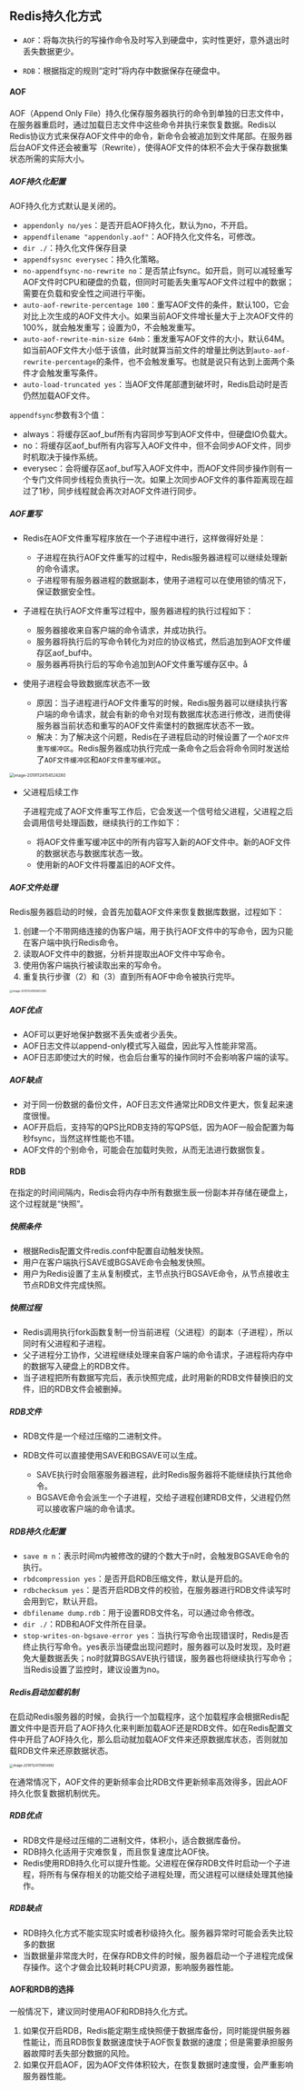 ## Redis持久化方式

- `AOF`：将每次执行的写操作命令及时写入到硬盘中，实时性更好，意外退出时丢失数据更少。

- `RDB`：根据指定的规则“定时”将内存中数据保存在硬盘中。

#### AOF

AOF（Append Only File）持久化保存服务器执行的命令到单独的日志文件中，在服务器重启时，通过加载日志文件中这些命令并执行来恢复数据。Redis以Redis协议方式来保存AOF文件中的命令，新命令会被追加到文件尾部。在服务器后台AOF文件还会被重写（Rewrite），使得AOF文件的体积不会大于保存数据集状态所需的实际大小。

##### AOF持久化配置

AOF持久化方式默认是关闭的。

- `appendonly no/yes`：是否开启AOF持久化，默认为no，不开启。
- `appendfilename "appendonly.aof"`：AOF持久化文件名，可修改。
- `dir ./`：持久化文件保存目录
- `appendfsysnc everysec`：持久化策略。
- `no-appendfsync-no-rewrite no`：是否禁止fsync。如开启，则可以减轻重写AOF文件时CPU和硬盘的负载，但同时可能丢失重写AOF文件过程中的数据；需要在负载和安全性之间进行平衡。
- `auto-aof-rewrite-percentage 100`：重写AOF文件的条件，默认100，它会对比上次生成的AOF文件大小。如果当前AOF文件增长量大于上次AOF文件的100%，就会触发重写；设置为0，不会触发重写。
- `auto-aof-rewrite-min-size 64mb`：重发重写AOF文件的大小，默认64M。如当前AOF文件大小低于该值，此时就算当前文件的增量比例达到`auto-aof-rewrite-percentage`的条件，也不会触发重写。也就是说只有达到上面两个条件才会触发重写条件。
- `auto-load-truncated yes`：当AOF文件尾部遭到破坏时，Redis启动时是否仍然加载AOF文件。



`appendfsync`参数有3个值：

- always：将缓存区aof_buf所有内容同步写到AOF文件中，但硬盘IO负载大。
- no：将缓存区aof_buf所有内容写入AOF文件中，但不会同步AOF文件，同步时机取决于操作系统。
- everysec：会将缓存区aof_buf写入AOF文件中，而AOF文件同步操作则有一个专门文件同步线程负责执行一次。如果上次同步AOF文件的事件距离现在超过了1秒，同步线程就会再次对AOF文件进行同步。

##### AOF重写

- Redis在AOF文件重写程序放在一个子进程中进行，这样做得好处是：
  - 子进程在执行AOF文件重写的过程中，Redis服务器进程可以继续处理新的命令请求。
  - 子进程带有服务器进程的数据副本，使用子进程可以在使用锁的情况下，保证数据安全性。

- 子进程在执行AOF文件重写过程中，服务器进程的执行过程如下：
  - 服务器接收来自客户端的命令请求，并成功执行。
  - 服务器将执行后的写命令转化为对应的协议格式，然后追加到AOF文件缓存区aof_buf中。
  - 服务器再将执行后的写命令追加到AOF文件重写缓存区中。å
- 使用子进程会导致数据库状态不一致
  - 原因：当子进程进行AOF文件重写的时候，Redis服务器可以继续执行客户端的命令请求，就会有新的命令对现有数据库状态进行修改，进而使得服务器当前状态和重写的AOF文件索堡村的数据库状态不一致。
  - 解决：为了解决这个问题，Redis在子进程启动的时候设置了一个`AOF文件重写缓冲区`。Redis服务器成功执行完成一条命令之后会将命令同时发送给了`AOF文件缓冲区`和`AOF文件重写缓冲区`。

<img src=".images/20200410234434.png" alt="image-20191124154524280" style="zoom:50%;" />

- 父进程后续工作

  子进程完成了AOF文件重写工作后，它会发送一个信号给父进程，父进程之后会调用信号处理函数，继续执行的工作如下：

  - 将AOF文件重写缓冲区中的所有内容写入新的AOF文件中。新的AOF文件的数据状态与数据库状态一致。
  - 使用新的AOF文件将覆盖旧的AOF文件。

##### AOF文件处理

Redis服务器启动的时候，会首先加载AOF文件来恢复数据库数据，过程如下：

1. 创建一个不带网络连接的伪客户端，用于执行AOF文件中的写命令，因为只能在客户端中执行Redis命令。
2. 读取AOF文件中的数据，分析并提取出AOF文件中写命令。
3. 使用伪客户端执行被读取出来的写命令。
4. 重复执行步骤（2）和（3）直到所有AOF中命令被执行完毕。

<img src=".images/20200410234440.png" alt="image-20191124160803365" style="zoom: 33%;" />

##### AOF优点

- AOF可以更好地保护数据不丢失或者少丢失。
- AOF日志文件以append-only模式写入磁盘，因此写入性能非常高。
- AOF日志即使过大的时候，也会后台重写的操作同时不会影响客户端的读写。

##### AOF缺点

- 对于同一份数据的备份文件，AOF日志文件通常比RDB文件更大，恢复起来速度很慢。
- AOF开启后，支持写的QPS比RDB支持的写QPS低，因为AOF一般会配置为每秒fsync，当然这样性能也不错。
- AOF文件的个别命令，可能会在加载时失败，从而无法进行数据恢复。



#### RDB

在指定的时间间隔内，Redis会将内存中所有数据生辰一份副本并存储在硬盘上，这个过程就是“快照”。

##### 快照条件

- 根据Redis配置文件redis.conf中配置自动触发快照。
- 用户在客户端执行SAVE或BGSAVE命令会触发快照。
- 用户为Redis设置了主从复制模式，主节点执行BGSAVE命令，从节点接收主节点RDB文件完成快照。

##### 快照过程

- Redis调用执行fork函数复制一份当前进程（父进程）的副本（子进程），所以同时有父进程和子进程。
- 父子进程分工协作，父进程继续处理来自客户端的命令请求，子进程将内存中的数据写入硬盘上的RDB文件。
- 当子进程把所有数据写完后，表示快照完成，此时用新的RDB文件替换旧的文件，旧的RDB文件会被删掉。

##### RDB文件

- RDB文件是一个经过压缩的二进制文件。

- RDB文件可以直接使用SAVE和BGSAVE可以生成。
  - SAVE执行时会阻塞服务器进程，此时Redis服务器将不能继续执行其他命令。
  - BGSAVE命令会派生一个子进程，交给子进程创建RDB文件，父进程仍然可以接收客户端的命令请求。

##### RDB持久化配置

- `save m n`：表示时间m内被修改的键的个数大于n时，会触发BGSAVE命令的执行。
- `rbdcompression yes`：是否开启RDB压缩文件，默认是开启的。
- `rdbchecksum yes`：是否开启RDB文件的校验，在服务器进行RDB文件读写时会用到它，默认开启。
- `dbfilename dump.rdb`：用于设置RDB文件名，可以通过命令修改。
- `dir ./`：RDB和AOF文件所在目录。
- `stop-writes-on-bgsave-error yes`：当执行写命令出现错误时，Redis是否终止执行写命令。yes表示当硬盘出现问题时，服务器可以及时发现，及时避免大量数据丢失；no时就算BGSAVE执行错误，服务器也将继续执行写命令；当Redis设置了监控时，建议设置为no。

##### Redis启动加载机制

在启动Redis服务器的时候，会执行一个加载程序，这个加载程序会根据Redis配置文件中是否开启了AOF持久化来判断加载AOF还是RDB文件。如在Redis配置文件中开启了AOF持久化，那么启动就加载AOF文件来还原数据库状态，否则就加载RDB文件来还原数据状态。

<img src=".images/20200410234448.png" alt="image-20191124170854882" style="zoom:40%;" />



在通常情况下，AOF文件的更新频率会比RDB文件更新频率高效得多，因此AOF持久化恢复数据机制优先。

##### RDB优点

- RDB文件是经过压缩的二进制文件，体积小，适合数据库备份。
- RDB持久化适用于灾难恢复，而且恢复速度比AOF快。
- Redis使用RDB持久化可以提升性能。父进程在保存RDB文件时启动一个子进程，将所有与保存相关的功能交给子进程处理，而父进程可以继续处理其他操作。

##### RDB缺点

- RDB持久化方式不能实现实时或者秒级持久化。服务器异常时可能会丢失比较多的数据
- 当数据量非常庞大时，在保存RDB文件的时候，服务器启动一个子进程完成保存操作。这个才做会比较耗时耗CPU资源，影响服务器性能。

#### AOF和RDB的选择

一般情况下，建议同时使用AOF和RDB持久化方式。

1. 如果仅开启RDB，Redis能定期生成快照便于数据库备份，同时能提供服务器性能让，而且RDB恢复数据速度快于AOF恢复数据的速度；但是需要承担服务器故障时丢失部分数据的风险。
2. 如果仅开启AOF，因为AOF文件体积较大，在恢复数据时速度慢，会严重影响服务器性能。

